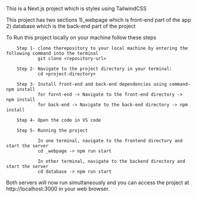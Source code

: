 This is a Next.js project which is styles using TailwindCSS

This project has two sections 1)_webpage which is front-end part of the app 2) database which is the back-end part of the project

To Run this project locally on your machine follow these steps

        Step 1- clone therepository to your local machine by entering the following command into the terminal
                git clone <repository-url>

        Step 2- Navigate to the project directory in your terminal:
                cd <project-directory>

        Step 3- Install front-end and back-end dependencies using command- npm install
                for fornt-end -> Navigate to the front-end directory -> npm install
                for back-end -> Navigate to the back-end directory -> npm install

        Step 4- Open the code in VS code

        Step 5- Running the project
        
                In one terminal, navigate to the frontend directory and start the server
                cd _webpage -> npm run start
                
                In other terminal, navigate to the backend directory and start the server
                cd database -> npm run start

Both servers will now run simultaneously and you can access the project at http://localhost:3000 in your web browser.
